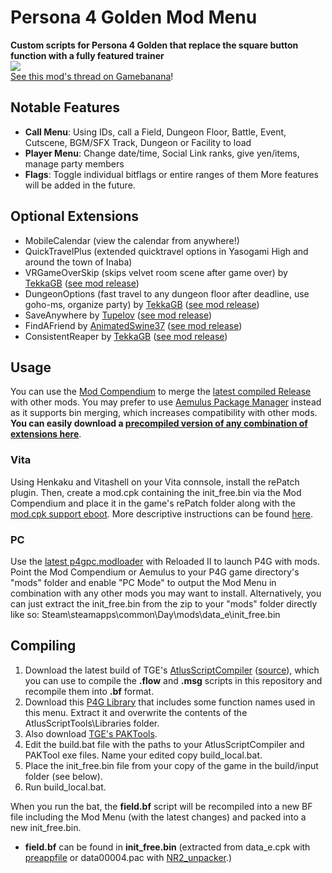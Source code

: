 # Persona 4 Golden Mod Menu
**Custom scripts for Persona 4 Golden that replace the square button function with a fully featured trainer**  
<img src="/modmenu.gif?raw=true">  
[See this mod's thread on Gamebanana](https://gamebanana.com/gamefiles/13256)!
## Notable Features
- **Call Menu**: Using IDs, call a Field, Dungeon Floor, Battle, Event, Cutscene, BGM/SFX Track, Dungeon or Facility to load
- **Player Menu**: Change date/time, Social Link ranks, give yen/items, manage party members
- **Flags**: Toggle individual bitflags or entire ranges of them
More features will be added in the future.
## Optional Extensions
- MobileCalendar (view the calendar from anywhere!)
- QuickTravelPlus (extended quicktravel options in Yasogami High and around the town of Inaba)
- VRGameOverSkip (skips velvet room scene after game over) by [TekkaGB](https://github.com/TekkaGB) ([see mod release](https://gamebanana.com/gamefiles/13301))
- DungeonOptions (fast travel to any dungeon floor after deadline, use goho-ms, organize party) by [TekkaGB](https://github.com/TekkaGB) ([see mod release](https://gamebanana.com/gamefiles/13356))
- SaveAnywhere by [Tupelov](https://github.com/Tupelov) ([see mod release](https://gamebanana.com/gamefiles/13318))
- FindAFriend by [AnimatedSwine37](https://gamebanana.com/members/1742760) ([see mod release](https://gamebanana.com/gamefiles/12921))
- ConsistentReaper by [TekkaGB](https://github.com/TekkaGB) ([see mod release](https://gamebanana.com/gamefiles/13301))
## Usage
You can use the [Mod Compendium](https://amicitia.github.io/post/modcompendium) to merge the [latest compiled Release](https://github.com/ShrineFox/Persona-4-Golden-Mod-Menu/releases) with other mods.
You may prefer to use [Aemulus Package Manager](https://gamebanana.com/tools/6878) instead as it supports bin merging, which increases compatibility with other mods.  
**You can easily download a [precompiled version of any combination of extensions here](https://shrinefox.com/MenuCreator)**.
### Vita
Using Henkaku and Vitashell on your Vita connsole, install the rePatch plugin. Then, create a mod.cpk containing the init_free.bin via the Mod Compendium and place it in the game's rePatch folder along with the [mod.cpk support eboot](https://amicitia.github.io/post/p4g-mod-cpk). More descriptive instructions can be found [here](https://amicitia.miraheze.org/wiki/Persona_4_Golden#Modding).
### PC
Use the [latest p4gpc.modloader](https://amicitia.github.io/post/p4g-pc-modloader) with Reloaded II to launch P4G with mods. Point the Mod Compendium or Aemulus to your P4G game directory's "mods" folder and enable "PC Mode" to output the Mod Menu in combination with any other mods you may want to install.
Alternatively, you can just extract the init_free.bin from the zip to your "mods" folder directly like so: Steam\steamapps\common\Day\mods\data_e\init_free.bin
## Compiling
1. Download the latest build of TGE's [AtlusScriptCompiler](https://ci.appveyor.com/project/TGEnigma/atlusscripttoolchain/build/artifacts) ([source](https://github.com/TGEnigma/AtlusScriptToolchain)), which you can use to compile the **.flow** and **.msg** scripts in this repository and recompile them into **.bf** format.
2. Download this [P4G Library](https://github.com/Tupelov/Persona-Library) that includes some function names used in this menu. Extract it and overwrite the contents of the AtlusScriptTools\Libraries folder.
3. Also download [TGE's PAKTools](https://github.com/TGEnigma/AtlusFileSystemLibrary/releases).
4. Edit the build.bat file with the paths to your AtlusScriptCompiler and PAKTool exe files. Name your edited copy build_local.bat.
5. Place the init_free.bin file from your copy of the game in the build/input folder (see below).
6. Run build_local.bat.

When you run the bat, the **field.bf** script will be recompiled into a new BF file including the Mod Menu (with the latest changes) and packed into a new init_free.bin.
- **field.bf** can be found in **init_free.bin** (extracted from data_e.cpk with [preappfile](https://amicitia.github.io/post/preappfile) or data00004.pac with [NR2_unpacker](https://modworkshop.net/mod/17641).)
